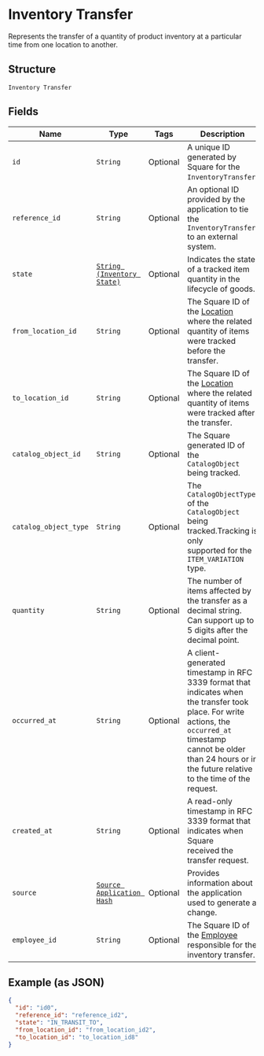 
# Inventory Transfer

Represents the transfer of a quantity of product inventory at a
particular time from one location to another.

## Structure

`Inventory Transfer`

## Fields

| Name | Type | Tags | Description |
|  --- | --- | --- | --- |
| `id` | `String` | Optional | A unique ID generated by Square for the<br>`InventoryTransfer`. |
| `reference_id` | `String` | Optional | An optional ID provided by the application to tie the<br>`InventoryTransfer` to an external system. |
| `state` | [`String (Inventory State)`](/doc/models/inventory-state.md) | Optional | Indicates the state of a tracked item quantity in the lifecycle of goods. |
| `from_location_id` | `String` | Optional | The Square ID of the [Location](#type-location) where the related<br>quantity of items were tracked before the transfer. |
| `to_location_id` | `String` | Optional | The Square ID of the [Location](#type-location) where the related<br>quantity of items were tracked after the transfer. |
| `catalog_object_id` | `String` | Optional | The Square generated ID of the<br>`CatalogObject` being tracked. |
| `catalog_object_type` | `String` | Optional | The `CatalogObjectType` of the<br>`CatalogObject` being tracked.Tracking is only<br>supported for the `ITEM_VARIATION` type. |
| `quantity` | `String` | Optional | The number of items affected by the transfer as a decimal string.<br>Can support up to 5 digits after the decimal point. |
| `occurred_at` | `String` | Optional | A client-generated timestamp in RFC 3339 format that indicates when<br>the transfer took place. For write actions, the `occurred_at` timestamp<br>cannot be older than 24 hours or in the future relative to the time of the<br>request. |
| `created_at` | `String` | Optional | A read-only timestamp in RFC 3339 format that indicates when Square<br>received the transfer request. |
| `source` | [`Source Application Hash`](/doc/models/source-application.md) | Optional | Provides information about the application used to generate a change. |
| `employee_id` | `String` | Optional | The Square ID of the [Employee](#type-employee) responsible for the<br>inventory transfer. |

## Example (as JSON)

```json
{
  "id": "id0",
  "reference_id": "reference_id2",
  "state": "IN_TRANSIT_TO",
  "from_location_id": "from_location_id2",
  "to_location_id": "to_location_id8"
}
```

